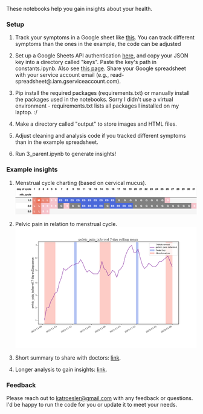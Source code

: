 These notebooks help you gain insights about your health.

### Setup

1. Track your symptoms in a Google sheet like [this](https://docs.google.com/spreadsheets/d/1ZZP9MqIlzUlu6MgsLTdogAXfqFi91Oi59sjLXQch_qQ/edit#gid=1102650863). You can track different symptoms than the ones in the example, the code can be adjusted

2. Set up a Google Sheets API authentication [here](https://console.cloud.google.com/apis/credentials?pli=1), and copy your JSON key into a directory called "keys".  Paste the key's path in constants.ipynb. Also see [this page](https://console.cloud.google.com/iam-admin/serviceaccounts).  Share your Google spreadsheet with your service account email (e.g., read-spreadsheet@<project-name>.iam.gserviceaccount.com).

3. Pip install the required packages (requirements.txt) or manually install the packages used in the notebooks.  Sorry I didn't use a virtual environment - requirements.txt lists all packages I installed on my laptop. :/

4. Make a directory called "output" to store images and HTML files.

5. Adjust cleaning and analysis code if you tracked different symptoms than in the example spreadsheet.

6. Run 3_parent.ipynb to generate insights!

### Example insights
1. Menstrual cycle charting (based on cervical mucus).
![cycle charting](output/charting.png)

2. Pelvic pain in relation to menstrual cycle.
![pain by cycle](output/pelvic_pain_inferred_valid_only_True.png)

3. Short summary to share with doctors: [link](https://kroesler.com/health/analysis_for_drs.html).

4. Longer analysis to gain insights: [link](https://kroesler.com/health/analysis.html).

### Feedback
Please reach out to katroesler@gmail.com with any feedback or questions.  I'd be happy to run the code for you or update it to meet your needs.

